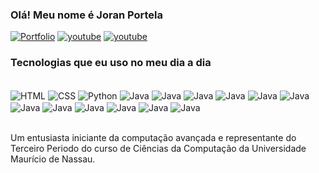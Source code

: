 ### Olá! Meu nome é Joran Portela

[![Portfolio](https://img.shields.io/website-up-down-green-red/http/monip.org.svg)](https://github.com/whyportela)
[![youtube](https://img.shields.io/badge/YouTube-FF0000?style=for-the-badge&logo=youtube&logoColor=white)](https://www.youtube.com/@whyportela)
[![youtube](https://img.shields.io/badge/Instagram-E4405F?style=for-the-badge&logo=instagram&logoColor=white)](https://www.instagram.com/whyportela/)

### Tecnologias que eu uso no meu dia a dia

<div style="display: inline_block"><br/>
<img align="center" alt="HTML" src="https://img.shields.io/badge/HTML5-E34F26?style=for-the-badge&logo=html5&logoColor=white" />
<img align="center" alt="CSS" src="https://img.shields.io/badge/CSS-239120?&style=for-the-badge&logo=css3&logoColor=white" />
<img align="center" alt="Python" src="https://img.shields.io/badge/Python-3776AB?style=for-the-badge&logo=python&logoColor=white" />
<img align="center" alt="Java" src="https://img.shields.io/badge/Java-ED8B00?style=for-the-badge&logo=openjdk&logoColor=white" />
<img align="center" alt="Java" src="https://img.shields.io/badge/SQLite-07405E?style=for-the-badge&logo=sqlite&logoColor=white" />
<img align="center" alt="Java" src="https://img.shields.io/badge/MySQL-00000F?style=for-the-badge&logo=mysql&logoColor=white" />
<img align="center" alt="Java" src="https://img.shields.io/badge/Microsoft_Excel-217346?style=for-the-badge&logo=microsoft-excel&logoColor=white" />
<img align="center" alt="Java" src="https://img.shields.io/badge/Microsoft_Word-2B579A?style=for-the-badge&logo=microsoft-word&logoColor=white" />
<img align="center" alt="Java" src="https://img.shields.io/badge/Visual_Studio_Code-0078D4?style=for-the-badge&logo=visual%20studio%20code&logoColor=white" />
<img align="center" alt="Java" src="https://img.shields.io/badge/apache%20netbeans-1B6AC6?style=for-the-badge&logo=apache%20netbeans%20IDE&logoColor=white" />
<img align="center" alt="Java" src="https://img.shields.io/badge/Microsoft_Word-2B579A?style=for-the-badge&logo=microsoft-word&logoColor=white" />
<img align="center" alt="Java" src="https://img.shields.io/badge/Microsoft_Word-2B579A?style=for-the-badge&logo=microsoft-word&logoColor=white" />
<img align="center" alt="Java" src="https://img.shields.io/badge/Microsoft_Word-2B579A?style=for-the-badge&logo=microsoft-word&logoColor=white" />
<img align="center" alt="Java" src="https://img.shields.io/badge/Microsoft_Word-2B579A?style=for-the-badge&logo=microsoft-word&logoColor=white" />
<img align="center" alt="Java" src="https://img.shields.io/badge/Microsoft_Word-2B579A?style=for-the-badge&logo=microsoft-word&logoColor=white" />
</div><br/>

Um entusiasta iniciante da computação avançada e representante do Terceiro Periodo do curso de Ciências da Computação da Universidade Maurício de Nassau.
